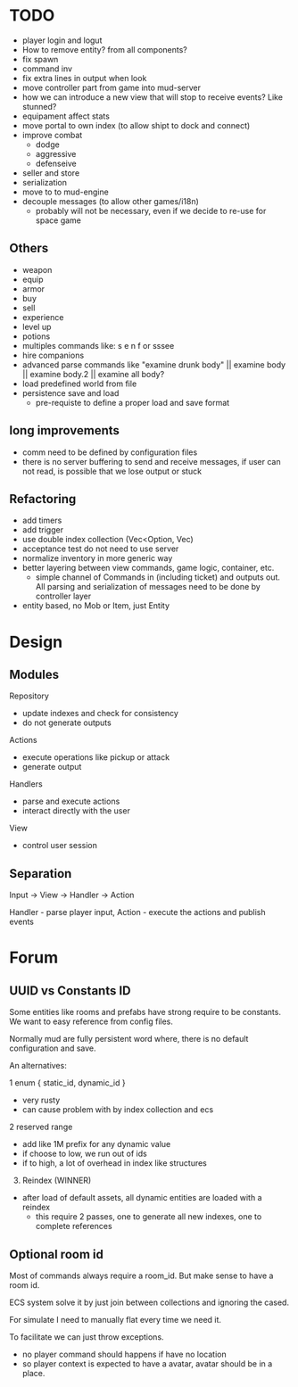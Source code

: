 # TODO

- player login and logut
- How to remove entity? from all components?
- fix spawn
- command inv
- fix extra lines in output when look
- move controller part from game into mud-server
- how we can introduce a new view that will stop to receive events? Like stunned?
- equipament affect stats 
- move portal to own index (to allow shipt to dock and connect)
- improve combat 
  - dodge
  - aggressive
  - defenseive
- seller and store
- serialization
- move to to mud-engine
- decouple messages (to allow other games/i18n) 
  - probably will not be necessary, even if we decide to re-use for space game

## Others

- weapon
- equip
- armor
- buy 
- sell
- experience
- level up
- potions
- multiples commands like: s e n f or sssee
- hire companions
- advanced parse commands like "examine drunk body" || examine body || examine body.2 || examine all body?
- load predefined world from file
- persistence save and load
  - pre-requiste to define a proper load and save format

## long improvements

- comm need to be defined by configuration files
- there is no server buffering to send and receive messages, if user can not read, is possible that we lose output or stuck

## Refactoring

- add timers 
- add trigger
- use double index collection (Vec<Option<Secundaryid>, Vec<Component>)
- acceptance test do not need to use server
- normalize inventory in more generic way
- better layering between view commands, game logic, container, etc.
  - simple channel of Commands in (including ticket) and outputs out. All parsing and serialization of messages need to 
    be done by controller layer
- entity based, no Mob or Item, just Entity

# Design

## Modules

Repository
- update indexes and check for consistency
- do not generate outputs

Actions
- execute operations like pickup or attack
- generate output

Handlers
- parse and execute actions
- interact directly with the user

View
- control user session

## Separation

Input -> View -> Handler -> Action
                  
Handler - parse player input,
Action - execute the actions and publish events       

# Forum

## UUID vs Constants ID

Some entities like rooms and prefabs have strong require to be constants. We want to easy reference
from config files.

Normally mud are fully persistent word where, there is no default configuration and save. 

An alternatives:

1 enum { static_id, dynamic_id }
- very rusty
- can cause problem with by index collection and ecs

2 reserved range
- add like 1M prefix for any dynamic value
- if choose to low, we run out of ids
- if to high, a lot of overhead in index like structures

3. Reindex (WINNER)
- after load of default assets, all dynamic entities are loaded with a reindex 
  - this require 2 passes, one to generate all new indexes, one to complete references


## Optional room id

Most of commands always require a room_id. But make sense to have a room id.

ECS system solve it by just join between collections and ignoring the cased.

For simulate I need to manually flat every time we need it.

To facilitate we can just throw exceptions.
- no player command should happens if have no location
- so player context is expected to have a avatar, avatar should be in a place.
